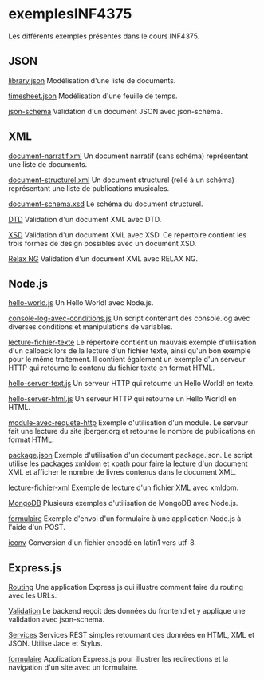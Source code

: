 exemplesINF4375
===============

Les différents exemples présentés dans le cours INF4375.


JSON
----

[library.json](JSON/library.json) Modélisation d'une liste de documents.

[timesheet.json](JSON/timesheet.json) Modélisation d'une feuille de temps.

[json-schema](json-schema/) Validation d'un document JSON avec json-schema.


XML
---

[document-narratif.xml](XML/document-narratif.xml) Un document narratif (sans
schéma) représentant une liste de documents.

[document-structurel.xml](XML/document-structurel.xml) Un document structurel
(relié à un schéma) représentant une liste de publications musicales.

[document-schema.xsd](XML/document-schema.xsd) Le schéma du document structurel.

[DTD](DTD/) Validation d'un document XML avec DTD.

[XSD](XSD/) Validation d'un document XML avec XSD. Ce répertoire contient les
trois formes de design possibles avec un document XSD.

[Relax NG](RELAX-NG/) Validation d'un document XML avec RELAX NG.


Node.js
-------

[hello-world.js](Node.js/hello-world.js) Un Hello World! avec Node.js.

[console-log-avec-conditions.js](Node.js/console-log-avec-conditions.js) Un
script contenant des console.log avec diverses conditions et manipulations de
variables.

[lecture-fichier-texte](Node.js/lecture-fichier-texte/) Le répertoire contient un
mauvais exemple d'utilisation d'un callback lors de la lecture d'un fichier
texte, ainsi qu'un bon exemple pour le même traitement. Il contient également un
exemple d'un serveur HTTP qui retourne le contenu du fichier texte en format
HTML.

[hello-server-text.js](Node.js/hello-server-text.js) Un serveur HTTP qui
retourne un Hello World! en texte.

[hello-server-html.js](Node.js/hello-server-html.js) Un serveur HTTP qui
retourne un Hello World! en HTML.

[module-avec-requete-http](Node.js/module-avec-requete-http/) Exemple
d'utilisation d'un module. Le serveur fait une lecture du site jberger.org et
retourne le nombre de publications en format HTML.

[package.json](Node.js/package.json/) Exemple d'utilisation d'un document
package.json. Le script utilise les packages xmldom et xpath pour faire la
lecture d'un document XML et afficher le nombre de livres contenus dans le
document XML.

[lecture-fichier-xml](Node.js/lecture-fichier-xml/) Exemple de lecture d'un
fichier XML avec xmldom.

[MongoDB](MongoDB/exemples/) Plusieurs exemples d'utilisation de MongoDB avec
Node.js.

[formulaire](Node.js/formulaire/) Exemple d'envoi d'un formulaire à une
application Node.js à l'aide d'un POST.

[iconv](Node.js/iconv-iso-8859-1/) Conversion d'un fichier encodé en latin1 vers
utf-8.


Express.js
----------

[Routing](Node.js/Express.js/routing-parametres/) Une application Express.js qui
illustre comment faire du routing avec les URLs.

[Validation](Node.js/Express.js/validation/) Le backend reçoit des données du
frontend et y applique une validation avec json-schema.

[Services](Node.js/Express.js/services-jade-stylus/) Services REST simples
retournant des données en HTML, XML et JSON. Utilise Jade et Stylus.

[formulaire](Node.js/Express.js/formulaire/) Application Express.js pour
illustrer les redirections et la navigation d'un site avec un formulaire.
